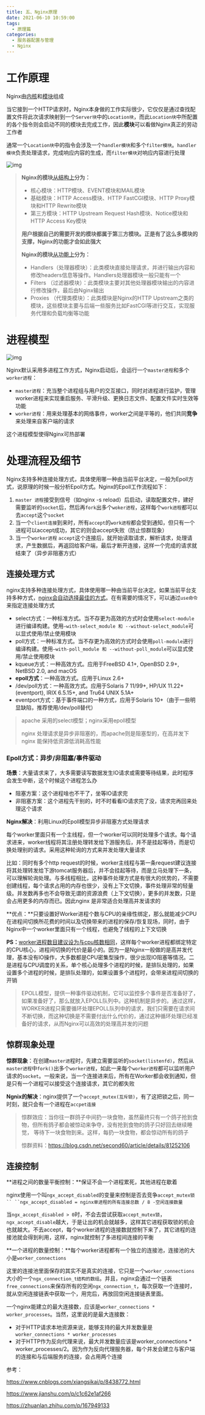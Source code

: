 ```yaml
---
title: 五、Nginx原理
date: 2021-06-10 10:59:00
tags: 
  - 原理篇
categories:
  - 服务器配置与管理
  - Nginx
---
```


# 工作原理

Nginx由<u>内核</u>和<u>模块</u>组成

当它接到一个HTTP请求时，Nginx本身做的工作实际很少，它仅仅是通过查找配置文件将此次请求映射到一个`Server块`中的`Location块`，而此`Location块`中所配置的各个指令则会启动不同的模块去完成工作，因此**模块**可以看做Nginx真正的劳动工作者

通常一个`Location块`中的指令会涉及一个`handler模块`和多个`filter模块`。`handler模块`负责处理请求，完成响应内容的生成，而`filter模块`对响应内容进行处理

![img](五、Nginx原理/1183448-20180210145015185-1393050434.png)

> **Nginx的模块<u>从结构上</u>分为：**
>
> - 核心模块：HTTP模块、EVENT模块和MAIL模块
> - 基础模块：HTTP Access模块、HTTP FastCGI模块、HTTP Proxy模块和HTTP Rewrite模块
> - 第三方模块：HTTP Upstream Request Hash模块、Notice模块和HTTP Access Key模块
>
> **用户根据自己的需要开发的模块都属于第三方模块。正是有了这么多模块的支撑，Nginx的功能才会如此强大**
>
> **Nginx的模块<u>从功能上</u>分为：**
>
> - Handlers（处理器模块）：此类模块直接处理请求，并进行输出内容和修改headers信息等操作。Handlers处理器模块一般只能有一个
> - Filters （过滤器模块）：此类模块主要对其他处理器模块输出的内容进行修改操作，最后由Nginx输出
> - Proxies （代理类模块）：此类模块是Nginx的HTTP Upstream之类的模块，这些模块主要与后端一些服务比如FastCGI等进行交互，实现服务代理和负载均衡等功能

# 进程模型

![img](五、Nginx原理/2281730-8ad56b939b4146f1.jpg)

Nginx默认采用多进程工作方式，Nginx启动后，会运行一个`master进程`和多个`worker进程`：

- `master进程`：充当整个进程组与用户的交互接口，同时对进程进行监护，管理worker进程来实现重启服务、平滑升级、更换日志文件、配置文件实时生效等功能
- `worker进程`：用来处理基本的网络事件，worker之间是平等的，他们共同**竞争**来处理来自客户端的请求

这个进程模型使得Nginx可热部署

# 处理流程及细节

Nginx支持多种连接处理方式，具体使用哪一种由当前平台决定，一般为Epoll方式，说原理的时候一般分析Epoll方式。Nginx的Epoll工作流程如下：

1. `master 进程`接受到信号（如nginx -s reload）后启动，读取配置文件，建好需要监听的`socket`后，然后再`fork`出多个`woker进程`，这样每个`work进程`都可以去`accept`这个`socket`
2. 当一个`client连接`到来时，所有`accept`的`work进程`都会受到通知，但只有一个进程可以accept成功，其它的则会accept失败（防止惊群现象）
3. 当一个`worker进程` `accept`这个连接后，就开始读取请求，解析请求，处理请求，产生数据后，再返回给客户端，最后才断开连接，这样一个完成的请求就结束了（异步非阻塞方式）

## 连接处理方式

nginx支持多种连接处理方式，具体使用哪一种由当前平台决定。如果当前平台支持多种方式，<u>nginx会自动选择最佳的方式</u>。在有需要的情况下，可以通过`use命令`来指定连接处理方式

- select方式：一种标准方式。当不存更为高效的方式时会使用`select-module`进行编译构建。使用`–with-select_module 和 --without-select_module`可以显式使用/禁止使用模块
- poll方式：一种标准方式。当不存更为高效的方式时会使用`poll-module`进行编译构建。使用`–with-poll_module 和 --without-poll_module`可以显式使用/禁止使用模块
- kqueue方式：一种高效方式。应用于FreeBSD 4.1+, OpenBSD 2.9+, NetBSD 2.0, and macOS
- **epoll方式**：一种高效方式。应用于Linux 2.6+
- /dev/poll方式：一种高效方式。应用于Solaris 7 11/99+, HP/UX 11.22+ (eventport), IRIX 6.5.15+, and Tru64 UNIX 5.1A+
- eventport方式：基于事件端口的一种方式，应用于Solaris 10+（由于一些明显缺陷，推荐使用/dev/poll替代）

> apache 采用的select模型；nginx采用epoll模型
>
> nginx 处理请求是异步非阻塞的，而apache则是阻塞型的，在高并发下nginx 能保持低资源低消耗高性能

### Epoll方式：异步/非阻塞/事件驱动

**场景**：大量请求来了，大多需要读写数据发生IO请求或需要等待结果，此时程序会发生中断，这个时候这个进程怎么办

- 阻塞方案：这个进程啥也不干了，坐等IO请求完
- 非阻塞方案：这个进程先干别的，时不时看看IO请求完了没，请求完再回来处理这个请求

**Nginx解决**：利用Linux的Epoll模型异步非阻塞方式处理请求

每个worker里面只有一个主线程，但一个worker可以同时处理多个请求。每个请求进来，worker线程将其注册处理转发给下游服务后，并不是挂起等待，而是切换处理别的请求。采用这种轮询的方式来并发处理大量请求

比如：同时有多个http request的时候，worker主线程与第一条request建议连接将其处理转发给下游tomcat服务器后，并不会挂起等待，而是立马处理下一条，可以理解轮询处理。与多线程相比，这种事件处理方式是有很大的优势的，不需要创建线程，每个请求占用的内存也很少，没有上下文切换，事件处理非常的轻量级。并发数再多也不会导致无谓的资源浪费（上下文切换），更多的并发数，只是会占用更多的内存而已。因此nginx 是非常适合处理高并发请求的

**优点：**只要设置好Worker进程个数与CPU的亲缘性绑定，那么就能减少CPU在进程间切换所花费的时间以及切换带来的进程的保存/恢复现场，同时，由于Nginx中一个worker里面只有一个线程，也避免了线程的上下文切换

**PS：**<u>worker进程数目建议设为与cpu核数相同</u>，这样每个worker进程都绑定特定的CPU核心，进程间切换的代价是最小的。因为一是Nginx一般做的是高并发代理，基本没有IO操作，大多数都是CPU密集型操作，很少出现IO阻塞等情况。二是进程与CPU调度的关系，单个核心处理多个进程的时候，是排队处理的，如果设置多个进程的时候，是排队处理的，如果设置多个进程时，会带来进程间切换的开销

> EPOLL模型，提供一种事件驱动机制，它可以监控多个事件是否准备好了，如果准备好了，那么就放入EPOLL队列中。这种机制是异步的。通过这样，WORKER进程只需要循环处理EPOLL队列中的请求，我们只需要在请求间不断切换，而这种切换是不需要付出什么代价的，通过这种循环处理已经准备好的请求，从而Nginx可以高效的处理高并发的问题
>



## 惊群现象处理

**惊群现象**：在创建`master进`程时，先建立需要监听的`socket(listenfd)`，然后从`master进程`中`fork()`出多个`worker进程`，如此一来每个`worker进程`都可以监听用户请求的`socket`。一般来说，当一个连接进来后，所有在Worker都会收到通知，但是只有一个进程可以接受这个连接请求，其它的都失败

**Ngnix的解决**：nginx提供了一个`accept_mutex(互斥锁)`，有了这把锁之后，同一时刻，就只会有一个进程在`accpet连接`

> 惊群效应：当你往一群鸽子中间扔一块食物，虽然最终只有一个鸽子抢到食物，但所有鸽子都会被惊动来争夺，没有抢到食物的鸽子只好回去继续睡觉， 等待下一块食物到来。这样，每扔一块食物，都会惊动所有的鸽子
>
> 惊群资料：https://blog.csdn.net/second60/article/details/81252106

## 连接控制

**进程之间的数量平衡控制：**保证不会一个进程累死，其他进程在歇着

nginx使用一个叫`ngx_accept_disabled`的变量来控制是否去竞争`accept_mutex锁``
``ngx_accept_disabled = nginx单进程的所有连接总数 / 8 -空闲连接数量`

当`ngx_accept_disabled > 0`时，不会去尝试获取`accept_mutex锁`，`ngx_accept_disable`越大，于是让出的机会就越多，这样其它进程获取锁的机会也就越大。不去accept，每个worker进程的连接数就控制下来了，其它进程的连接池就会得到利用，这样，nginx就控制了多进程间连接的平衡



**一个进程的数量控制：**每个worker进程都有一个独立的连接池，连接池的大小是`worker_connections`

这里的连接池里面保存的其实不是真实的连接，它只是一个`worker_connections`大小的一个`ngx_connection_t结构的数组`。并且，nginx会通过一个链表`free_connections`来保存所有的空闲`ngx_connection_t`，每次获取一个连接时，就从空闲连接链表中获取一个，用完后，再放回空闲连接链表里面。

一个nginx能建立的最大连接数，应该是`worker_connections * worker_processes`。当然，这里说的是最大连接数：

- 对于HTTP请求本地资源来说，能够支持的最大并发数量是`worker_connections * worker_processes`
- 对于HTTP作为反向代理来说，最大并发数量应该是worker_connections * worker_processes/2。因为作为反向代理服务器，每个并发会建立与客户端的连接和与后端服务的连接，会占用两个连接

参考：

https://www.cnblogs.com/xiangsikai/p/8438772.html

https://www.jianshu.com/p/c1c62e1af266

https://zhuanlan.zhihu.com/p/167949133

